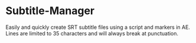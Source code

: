 # Subtitle-Manager
Easily and quickly create SRT subtitle files using a script and markers in AE. Lines are limited to 35 characters and will always break at punctuation.